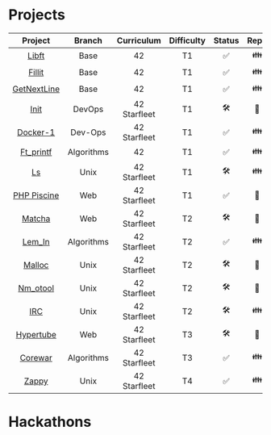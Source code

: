 
# Projects
|Project|Branch|Curriculum|Difficulty|Status|Repo
|:-:|:-:|:-:|:-:|:-:|:-:
|[Libft](https://github.com/psprawka/Libft)|Base|42|T1|:white_check_mark:|:family:|
|[Fillit](https://github.com/psprawka/Fillit)|Base|42|T1|:white_check_mark:|:family:|
|[GetNextLine](https://github.com/psprawka/GetNextLine)|Base|42|T1|:white_check_mark:|:family:|
|[Init](https://github.com/psprawka/init)|DevOps|42 Starfleet|T1|:hammer_and_wrench:|:closed_lock_with_key:|
|[Docker-1](https://github.com/psprawka/docker-1)|Dev-Ops|42 Starfleet|T1|:white_check_mark:|:family:|
|[Ft_printf](https://github.com/psprawka/ft_printf)|Algorithms|42|T1|:white_check_mark:|:family:|
|[Ls](https://github.com/psprawka/ft_ls)|Unix|42 Starfleet|T1|:hammer_and_wrench:|:family:|
|[PHP Piscine](https://github.com/psprawka/Php_piscine)|Web|42 Starfleet|T1|:white_check_mark:|:closed_lock_with_key:| 
|[Matcha](https://github.com/psprawka/Matcha)|Web|42 Starfleet|T2|:hammer_and_wrench:|:closed_lock_with_key:|
|[Lem_In](https://github.com/psprawka/Lem_in)|Algorithms|42 Starfleet|T2|:white_check_mark:|:family:| 
|[Malloc](https://github.com/psprawka/ft_malloc)|Unix|42 Starfleet|T2|:hammer_and_wrench:|:closed_lock_with_key:|
|[Nm_otool](https://github.com/psprawka/nm-otool)|Unix|42 Starfleet|T2|:hammer_and_wrench:|:closed_lock_with_key:|
|[IRC](https://github.com/psprawka/IRC)|Unix|42 Starfleet|T2|:hammer_and_wrench:|:family:|
|[Hypertube](https://github.com/psprawka/Hypertube)|Web|42 Starfleet|T3|:hammer_and_wrench:|:closed_lock_with_key:| 
|[Corewar](https://github.com/psprawka/corewar)|Algorithms|42 Starfleet|T3|:white_check_mark:|:family:| 
|[Zappy](https://github.com/psprawka/Zappy)|Unix|42 Starfleet|T4|:white_check_mark:|:family:|

# Hackathons
